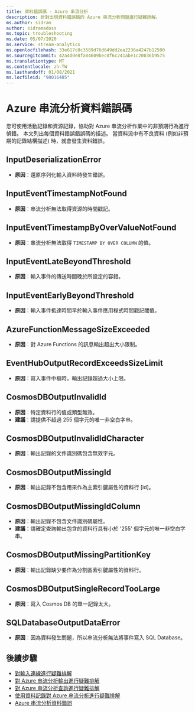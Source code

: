 ```yaml
---
title: 資料錯誤碼 - Azure 串流分析
description: 針對出現資料錯誤碼的 Azure 串流分析問題進行疑難排解。
ms.author: sidram
author: sidramadoss
ms.topic: troubleshooting
ms.date: 05/07/2020
ms.service: stream-analytics
ms.openlocfilehash: 33e617c8c3589d76d649dd2ea2236a4247b12500
ms.sourcegitcommit: 42a4d0e8fa84609bec0f6c241abe1c20036b9575
ms.translationtype: MT
ms.contentlocale: zh-TW
ms.lasthandoff: 01/08/2021
ms.locfileid: "98016485"
---
```

# <a name="azure-stream-analytics-data-error-codes"></a>Azure 串流分析資料錯誤碼

您可使用活動記錄和資源記錄，協助對 Azure 串流分析作業中的非預期行為進行偵錯。 本文列出每個資料錯誤錯誤碼的描述。 當資料流中有不良資料 (例如非預期的記錄結構描述) 時，就會發生資料錯誤。

## <a name="inputdeserializationerror"></a>InputDeserializationError

* **原因**︰還原序列化輸入資料時發生錯誤。

## <a name="inputeventtimestampnotfound"></a>InputEventTimestampNotFound

* **原因**︰串流分析無法取得資源的時間戳記。 

## <a name="inputeventtimestampbyovervaluenotfound"></a>InputEventTimestampByOverValueNotFound

* **原因**︰串流分析無法取得 `TIMESTAMP BY OVER COLUMN` 的值。

## <a name="inputeventlatebeyondthreshold"></a>InputEventLateBeyondThreshold

* **原因**︰輸入事件的傳送時間晚於所設定的容錯。

## <a name="inputeventearlybeyondthreshold"></a>InputEventEarlyBeyondThreshold

* **原因**︰輸入事件抵達時間早於輸入事件應用程式時間戳記閾值。

## <a name="azurefunctionmessagesizeexceeded"></a>AzureFunctionMessageSizeExceeded

* **原因**︰對 Azure Functions 的訊息輸出超出大小限制。

## <a name="eventhuboutputrecordexceedssizelimit"></a>EventHubOutputRecordExceedsSizeLimit

* **原因**︰寫入事件中樞時，輸出記錄超過大小上限。

## <a name="cosmosdboutputinvalidid"></a>CosmosDBOutputInvalidId

* **原因**︰特定資料行的值或類型無效。
* **建議**：請提供不超過 255 個字元的唯一非空白字串。

## <a name="cosmosdboutputinvalididcharacter"></a>CosmosDBOutputInvalidIdCharacter

* **原因**︰輸出記錄的文件識別碼包含無效字元。

## <a name="cosmosdboutputmissingid"></a>CosmosDBOutputMissingId

* **原因**︰輸出記錄不包含用來作為主索引鍵屬性的資料行 \[id]。

## <a name="cosmosdboutputmissingidcolumn"></a>CosmosDBOutputMissingIdColumn

* **原因**︰輸出記錄不包含文件識別碼屬性。 
* **建議**：請確定查詢輸出包含的資料行具有小於 '255' 個字元的唯一非空白字串。

## <a name="cosmosdboutputmissingpartitionkey"></a>CosmosDBOutputMissingPartitionKey

* **原因**︰輸出記錄缺少要作為分割區索引鍵屬性的資料行。

## <a name="cosmosdboutputsinglerecordtoolarge"></a>CosmosDBOutputSingleRecordTooLarge

* **原因**︰寫入 Cosmos DB 的單一記錄太大。

## <a name="sqldatabaseoutputdataerror"></a>SQLDatabaseOutputDataError

* **原因**︰因為資料發生問題，所以串流分析無法將事件寫入 SQL Database。

## <a name="next-steps"></a>後續步驟

* [對輸入連線進行疑難排解](stream-analytics-troubleshoot-input.md)
* [對 Azure 串流分析輸出進行疑難排解](stream-analytics-troubleshoot-output.md)
* [對 Azure 串流分析查詢進行疑難排解](stream-analytics-troubleshoot-query.md)
* [使用資料記錄對 Azure 串流分析進行疑難排解](stream-analytics-job-diagnostic-logs.md)
* [Azure 串流分析資料錯誤](data-errors.md)
